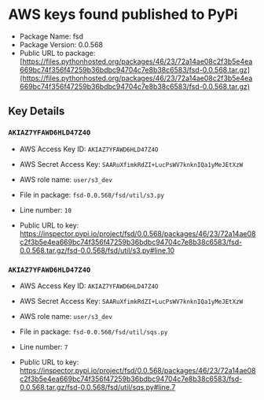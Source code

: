 # AWS keys found published to PyPi

* Package Name: fsd
* Package Version: 0.0.568
* Public URL to package: [https://files.pythonhosted.org/packages/46/23/72a14ae08c2f3b5e4ea669bc74f356f47259b36bdbc94704c7e8b38c6583/fsd-0.0.568.tar.gz](https://files.pythonhosted.org/packages/46/23/72a14ae08c2f3b5e4ea669bc74f356f47259b36bdbc94704c7e8b38c6583/fsd-0.0.568.tar.gz)

## Key Details

### `AKIAZ7YFAWD6HLD47Z4O`

* AWS Access Key ID: `AKIAZ7YFAWD6HLD47Z4O`
* AWS Secret Access Key: `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` 
* AWS role name: `user/s3_dev`
* File in package: `fsd-0.0.568/fsd/util/s3.py`
* Line number: `10`

* Public URL to key: https://inspector.pypi.io/project/fsd/0.0.568/packages/46/23/72a14ae08c2f3b5e4ea669bc74f356f47259b36bdbc94704c7e8b38c6583/fsd-0.0.568.tar.gz/fsd-0.0.568/fsd/util/s3.py#line.10



### `AKIAZ7YFAWD6HLD47Z4O`

* AWS Access Key ID: `AKIAZ7YFAWD6HLD47Z4O`
* AWS Secret Access Key: `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` 
* AWS role name: `user/s3_dev`
* File in package: `fsd-0.0.568/fsd/util/sqs.py`
* Line number: `7`

* Public URL to key: https://inspector.pypi.io/project/fsd/0.0.568/packages/46/23/72a14ae08c2f3b5e4ea669bc74f356f47259b36bdbc94704c7e8b38c6583/fsd-0.0.568.tar.gz/fsd-0.0.568/fsd/util/sqs.py#line.7


